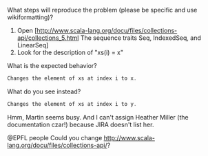 What steps will reproduce the problem (please be specific and use wikiformatting)?
 1. Open [http://www.scala-lang.org/docu/files/collections-api/collections_5.html The sequence traits Seq, IndexedSeq, and LinearSeq]
 2. Look for the description of "xs(i) = x"

What is the expected behavior?
```scala
Changes the element of xs at index i to x.
```

What do you see instead?
```scala
Changes the element of xs at index i to y.
```
Hmm, Martin seems busy. And I can't assign Heather Miller (the documentation czar!) because JIRA doesn't list her.

@EPFL people
Could you change http://www.scala-lang.org/docu/files/collections-api/?
